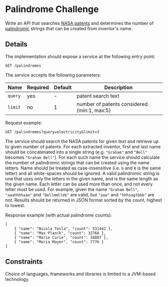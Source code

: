 Palindrome Challenge
====================

Write an API that searches [NASA patents](https://api.nasa.gov/api.html#patents) and determines the number of [palindromic](https://en.wikipedia.org/wiki/Palindrome) strings that can be created from inventor's name.

Details
-------
The implementation should expose a service at the following entry point:
```
GET /palindromes
```
The service accepts the following parameters:

Name | Required | Default | Description
---- | -------- | ------- | -----------
`query` | yes | - | patent search text
`limit`  | no  | 1 | number of patents considered (min:1, max:5)

Request example:
```
GET /palindromes?query=electricity&limit=3
```

The service should search the NASA patents for given text and retrieve up to given number of patents. For each extracted inventor, first and last name should be concatenated into a single string (e.g. `"Graham"` and `"Bell"` becomes `"Graham Bell"`). For each such name the service should calculate the number of palindromic strings that can be created using the name letters. Name should be treated as case-insensitive (i.e. `b` and `B` is the same letter) and all white-spaces should be ignored. A valid palindromic string is one that uses only the letters in the given name, and is the same length as the given name. Each letter can be used more than once, and not every letter must be used. For example, given the name `"Graham Bell"`, `"aaahhhhaaa"` and `"bellmmlleb"` are valid, but `"aaa"` and `"hhhsagtbbb"` are not. Results should be returned in JSON format sorted by the count, highest to lowest.

Response example (with actual palindrome counts):
```
[
    { "name": "Nicola Tesla", "count": 531441 },
    { "name": "Max Planck", "count": 32768 },
    { "name": "Marie Curie", "count": 16807 },
    { "name": "Maria Mayer", "count": 7776 }
]
```

Constraints
-----------
Choice of languages, frameworks and libraries is limited to a JVM-based technology.
